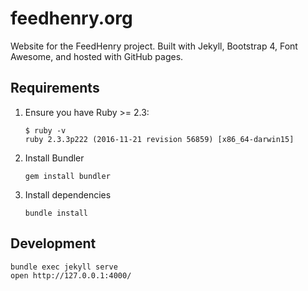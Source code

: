 # feedhenry.org

Website for the FeedHenry project. Built with Jekyll, Bootstrap 4,
Font Awesome, and hosted with GitHub pages.

## Requirements

1. Ensure you have Ruby >= 2.3:

    ```
    $ ruby -v
    ruby 2.3.3p222 (2016-11-21 revision 56859) [x86_64-darwin15]
    ```

2. Install Bundler

    ```
    gem install bundler
    ```

3. Install dependencies

    ```
    bundle install
    ```

## Development

```
bundle exec jekyll serve
open http://127.0.0.1:4000/
```
